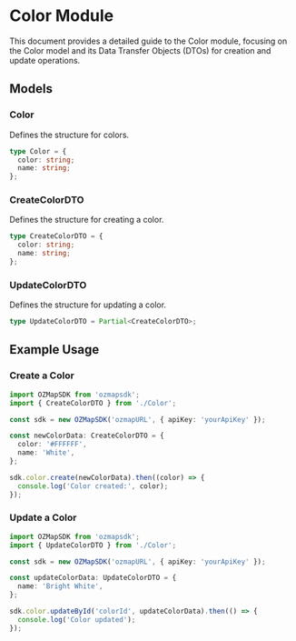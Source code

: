 # Color Module

This document provides a detailed guide to the Color module, focusing on the Color model and its Data Transfer Objects (DTOs) for creation and update operations.

## Models

### Color

Defines the structure for colors.

```typescript
type Color = {
  color: string;
  name: string;
};
```

### CreateColorDTO

Defines the structure for creating a color.

```typescript
type CreateColorDTO = {
  color: string;
  name: string;
};
```

### UpdateColorDTO

Defines the structure for updating a color.

```typescript
type UpdateColorDTO = Partial<CreateColorDTO>;
```

## Example Usage

### Create a Color

```typescript
import OZMapSDK from 'ozmapsdk';
import { CreateColorDTO } from './Color';

const sdk = new OZMapSDK('ozmapURL', { apiKey: 'yourApiKey' });

const newColorData: CreateColorDTO = {
  color: '#FFFFFF',
  name: 'White',
};

sdk.color.create(newColorData).then((color) => {
  console.log('Color created:', color);
});
```

### Update a Color

```typescript
import OZMapSDK from 'ozmapsdk';
import { UpdateColorDTO } from './Color';

const sdk = new OZMapSDK('ozmapURL', { apiKey: 'yourApiKey' });

const updateColorData: UpdateColorDTO = {
  name: 'Bright White',
};

sdk.color.updateById('colorId', updateColorData).then(() => {
  console.log('Color updated');
});
```

